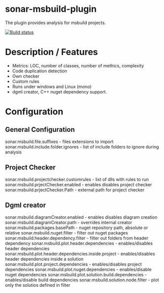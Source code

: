 # sonar-msbuild-plugin

The plugin provides analysis for msbuild projects. 

[![Build status](https://ci.appveyor.com/api/projects/status/b6skmhmfyqsemcoh/branch/master?svg=true)](https://ci.appveyor.com/project/TeklaCorp/sonar-msbuild-plugin/branch/master)

# Description / Features

 - Metrics: LOC, number of classes, number of methics, complexity 
 - Code duplication detection
 - Own checker
 - Custom rules
 - Runs under windows and Linux (mono)
 - dgml creator, C++ nuget dependency support.
 
# Configuration
## General Configuration
  sonar.msbuild.file.suffixes - files extensions to import
  sonar.msbuild.include.folder.ignores - list of include folders to ignore during analysis

## Project Checker
  sonar.msbuild.projectchecker.customrules - list of dlls with rules to run
  sonar.msbuild.prjectChecker.enabled - enables disables project checker
  sonar.msbuild.prjectChecker.Path - external path for project checker
  
## Dgml creator
  sonar.msbuild.diagramCreator.enabled - enables disables diagram creation
  sonar.msbuild.diagramCreator.path - overrides internal creator 
  sonar.msbuild.packages.basePath - nuget repository path, absolute or relative
  sonar.msbuild.nuget.filter - filter out nuget packages
  sonar.msbuild.header.dependency.filter - filter out folders from header dependency
  sonar.msbuild.plot.header.dependencies - enables/disables header dependencies
  sonar.msbuild.plot.header.dependencies.inside.project - enables/disables header dependencies inside a solution
  sonar.msbuild.plot.project.dependencies - enables/disables project dependencies
  sonar.msbuild.plot.nuget.dependencies - enables/disable nuget dependencies
  sonar.msbuild.plot.solution.build.dependencies - enables/disable build dependencies
  sonar.msbuild.solution.node.filter - plot only the solutios defined in filter



